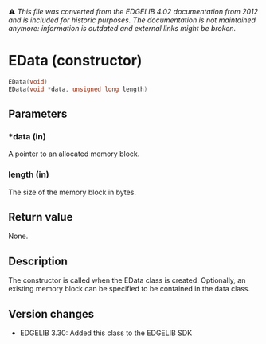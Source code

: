 :warning: _This file was converted from the EDGELIB 4.02 documentation from 2012 and is included for historic purposes. The documentation is not maintained anymore: information is outdated and external links might be broken._

# EData (constructor)


```c++
EData(void) 
EData(void *data, unsigned long length)
```

## Parameters
### *data (in)
A pointer to an allocated memory block.

### length (in)
The size of the memory block in bytes.

## Return value
None.

## Description
The constructor is called when the EData class is created. Optionally, an existing memory block can be specified to be contained in the data class.

## Version changes
- EDGELIB 3.30: Added this class to the EDGELIB SDK

